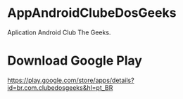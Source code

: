 # AppAndroidClubeDosGeeks
Aplication Android Club The Geeks.

# Download Google Play
https://play.google.com/store/apps/details?id=br.com.clubedosgeeks&hl=pt_BR
